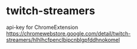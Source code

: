 # twitch-streamers
api-key for ChromeExtension https://chromewebstore.google.com/detail/twitch-streamers/hlhlhcfpenclbipcnblgpfddhnokomel
